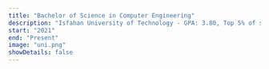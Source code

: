 ```yaml
---
title: "Bachelor of Science in Computer Engineering"
description: "Isfahan University of Technology - GPA: 3.80, Top 5% of students"
start: "2021"
end: "Present"
image: "uni.png"
showDetails: false
---
```

